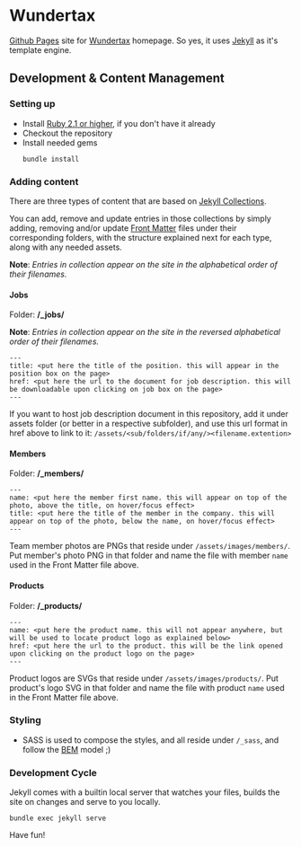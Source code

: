 # Wundertax

[Github Pages](https://pages.github.com/) site for [Wundertax](http://wundertax.de) homepage. So yes, it uses [Jekyll](https://jekyllrb.com/) as it's template engine.

## Development & Content Management

### Setting up

* Install [Ruby 2.1 or higher](https://www.ruby-lang.org/en/downloads/), if you don't have it already
* Checkout the repository
* Install needed gems
    ```
    bundle install
    ```

### Adding content

There are three types of content that are based on [Jekyll Collections](https://jekyllrb.com/docs/collections/).

You can add, remove and update entries in those collections by simply adding, removing and/or update
[Front Matter](https://jekyllrb.com/docs/frontmatter/) files under their corresponding folders,
with the structure explained next for each type, along with any needed
assets.

**Note**: _Entries in collection appear on the site in the alphabetical order of their filenames._

#### Jobs

Folder: **/_jobs/**

**Note**: _Entries in collection appear on the site in the *reversed* alphabetical order of their filenames._

```
---
title: <put here the title of the position. this will appear in the position box on the page>
href: <put here the url to the document for job description. this will be downloadable upon clicking on job box on the page>
---
```

If you want to host job description document in this repository, add it under assets folder (or better in a respective subfolder),
and use this url format in href above to link to it: `/assets/<sub/folders/if/any/><filename.extention>`

#### Members

Folder: **/_members/**

```
---
name: <put here the member first name. this will appear on top of the photo, above the title, on hover/focus effect>
title: <put here the title of the member in the company. this will appear on top of the photo, below the name, on hover/focus effect>
---
```

Team member photos are PNGs that reside under `/assets/images/members/`. Put member's photo PNG in that folder
and name the file with member `name` used in the Front Matter file above.

#### Products

Folder: **/_products/**

```
---
name: <put here the product name. this will not appear anywhere, but will be used to locate product logo as explained below>
href: <put here the url to the product. this will be the link opened upon clicking on the product logo on the page>
---
```

Product logos are SVGs that reside under `/assets/images/products/`. Put product's logo SVG in that folder
and name the file with product `name` used in the Front Matter file above.

### Styling
* SASS is used to compose the styles, and all reside under `/_sass`, and follow the [BEM](http://getbem.com/) model ;)


### Development Cycle

Jekyll comes with a builtin local server that watches your files, builds the site on changes and serve to you
locally.

```
bundle exec jekyll serve
```

Have fun!
